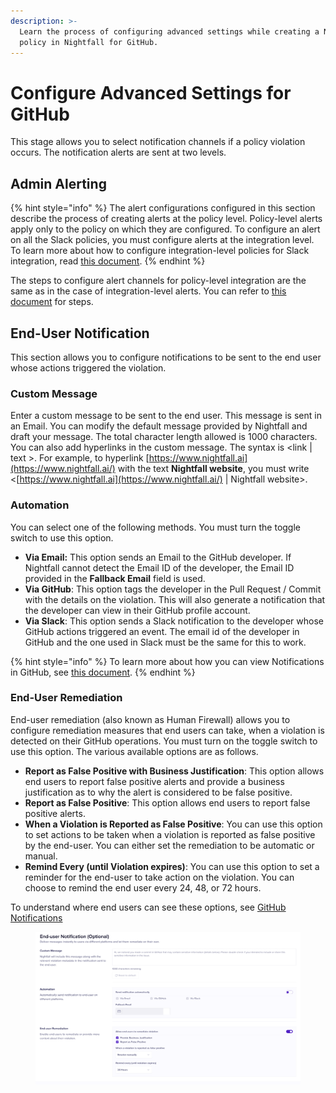 ```yaml
---
description: >-
  Learn the process of configuring advanced settings while creating a Nightfall
  policy in Nightfall for GitHub.
---
```


# Configure Advanced Settings for GitHub

This stage allows you to select notification channels if a policy violation occurs. The notification alerts are sent at two levels.&#x20;

## Admin Alerting

{% hint style="info" %}
The alert configurations configured in this section describe the process of creating alerts at the policy level. Policy-level alerts apply only to the policy on which they are configured. To configure an alert on all the Slack policies, you must configure alerts at the integration level. To learn more about how to configure integration-level policies for Slack integration, read [this document](https://help.nightfall.ai/nightfall-ai/nightfall-for-github/getting-started).
{% endhint %}

The steps to configure alert channels for policy-level integration are the same as in the case of integration-level alerts. You can refer to [this document](https://help.nightfall.ai/nightfall-ai/nightfall-for-github/getting-started/configuring-integration-alerts#configure-alerts-at-the-integration-level) for steps.

## End-User Notification

This section allows you to configure notifications to be sent to the end user whose actions triggered the violation.&#x20;

### Custom Message

Enter a custom message to be sent to the end user. This message is sent in an Email. You can modify the default message provided by Nightfall and draft your message. The total character length allowed is 1000 characters. You can also add hyperlinks in the custom message. The syntax is \<link | text >. For example, to hyperlink [https://www.nightfall.ai](https://www.nightfall.ai/) with the text **Nightfall website**, you must write \
&#x20; <[https://www.nightfall.ai](https://www.nightfall.ai/) | Nightfall website>.

### Automation

You can select one of the following methods. You must turn the toggle switch to use this option.

* **Via Email:** This option sends an Email to the GitHub developer. If Nightfall cannot detect the Email ID of the developer, the Email ID provided in the **Fallback Email** field is used.
* **Via GitHub**: This option tags the developer in the Pull Request / Commit with the details on the violation. This will also generate a notification that the developer can view in their GitHub profile account.
* **Via Slack**: This option sends a Slack notification to the developer whose GitHub actions triggered an event. The email id of the developer in GitHub and the one used in Slack must be the same for this to work.

{% hint style="info" %}
To learn more about how you can view Notifications in GitHub, see [this document](https://help.nightfall.ai/nightfall-ai/nightfall-for-github/configuring-policies/managing-github-violations#viewing-notifications-in-github).&#x20;
{% endhint %}

### End-User Remediation

End-user remediation (also known as Human Firewall) allows you to configure remediation measures that end users can take, when a violation is detected on their GitHub operations. You must turn on the toggle switch to use this option. The various available options are as follows.

* **Report as False Positive with Business Justification**: This option allows end users to report false positive alerts and provide a business justification as to why the alert is considered to be false positive.&#x20;
* **Report as False Positive**: This option allows end users to report false positive alerts.
* **When a Violation is Reported as False Positive**: You can use this option to set actions to be taken when a violation is reported as false positive by the end-user. You can either set the remediation to be automatic or manual.&#x20;
* **Remind Every (until Violation expires)**: You can use this option to set a reminder for the end-user to take action on the violation. You can choose to remind the end user every 24, 48, or 72 hours.

To understand where end users can see these options, see [GitHub Notifications](https://help.nightfall.ai/nightfall-ai/nightfall-for-github/configuring-policies/creating-the-policy/managing-github-violations#viewing-notifications-in-github)

<figure><img src="../../.gitbook/assets/image (1283).png" alt="" width="563"><figcaption></figcaption></figure>


